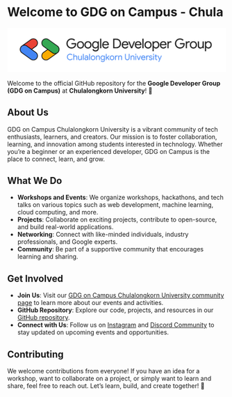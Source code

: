 # Welcome to GDG on Campus - Chula

![GDG on Campus - Chula Banner](/Resource/GDG-on-Campus-Chula-Horizontal-Light.svg)

Welcome to the official GitHub repository for the **Google Developer Group (GDG on Campus)** at **Chulalongkorn University**! 🚀

## About Us
GDG on Campus Chulalongkorn University is a vibrant community of tech enthusiasts, learners, and creators. Our mission is to foster collaboration, learning, and innovation among students interested in technology. Whether you’re a beginner or an experienced developer, GDG on Campus is the place to connect, learn, and grow.
## What We Do
-   **Workshops and Events**: We organize workshops, hackathons, and tech talks on various topics such as web development, machine learning, cloud computing, and more.
-   **Projects**: Collaborate on exciting projects, contribute to open-source, and build real-world applications.
-   **Networking**: Connect with like-minded individuals, industry professionals, and Google experts.
-   **Community**: Be part of a supportive community that encourages learning and sharing.

## Get Involved

-   **Join Us**: Visit our [GDG on Campus Chulalongkorn University community page](https://gdg.community.dev/gdg-on-campus-chulalongkorn-university-bangkok-thailand/) to learn more about our events and activities.
-   **GitHub Repository**: Explore our code, projects, and resources in our  [GitHub repository](https://github.com/gdg-chula/).
-   **Connect with Us**: Follow us on [Instagram](https://www.instagram.com/gdsc.chula/) and [Discord Community](https://discord.gg/rK5BhT5gyx) to stay updated on upcoming events and opportunities. 

## Contributing

We welcome contributions from everyone! If you have an idea for a workshop, want to collaborate on a project, or simply want to learn and share, feel free to reach out. Let’s learn, build, and create together! 🌟
